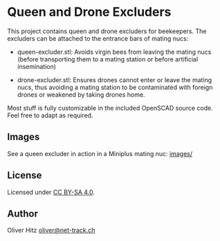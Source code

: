 # Queen and Drone Excluders

This project contains queen and drone excluders for beekeepers. The excluders
can be attached to the entrance bars of mating nucs:

* queen-excluder.stl: Avoids virgin bees from leaving the mating nucs (before
  transporting them to a mating station or before artificial insemination)

* drone-excluder.stl: Ensures drones cannot enter or leave the mating nucs,
  thus avoiding a mating station to be contaminated with foreign drones or
  weakened by taking drones home.

Most stuff is fully customizable in the included OpenSCAD source code. Feel
free to adapt as required.

## Images

See a queen excluder in action in a Miniplus mating nuc: [images/](images/)

## License

Licensed under [CC BY-SA 4.0](https://creativecommons.org/licenses/by-sa/4.0/).

## Author

Oliver Hitz <oliver@net-track.ch>

